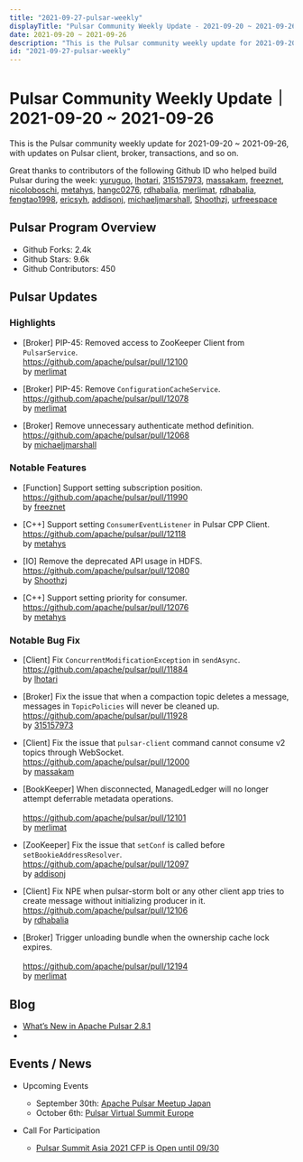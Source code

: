 ```yaml
---
title: "2021-09-27-pulsar-weekly"
displayTitle: "Pulsar Community Weekly Update - 2021-09-20 ~ 2021-09-26"
date: 2021-09-20 ~ 2021-09-26
description: "This is the Pulsar community weekly update for 2021-09-20 ~ 2021-09-26, with updates on Pulsar client, broker, transactions, and so on."
id: "2021-09-27-pulsar-weekly"
---
```


# Pulsar Community Weekly Update｜ 2021-09-20 ~ 2021-09-26

This is the Pulsar community weekly update for 2021-09-20 ~ 2021-09-26, with updates on Pulsar client, broker, transactions, and so on.

Great thanks to contributors of the following Github ID who helped build Pulsar during the week:
[yuruguo](https://github.com/yuruguo), [lhotari](https://github.com/lhotari), [315157973](https://github.com/315157973), [massakam](https://github.com/massakam), [freeznet](https://github.com/freeznet), [nicoloboschi](https://github.com/nicoloboschi), [metahys](https://github.com/metahys), [hangc0276](https://github.com/hangc0276), [rdhabalia](https://github.com/rdhabalia), [merlimat](https://github.com/merlimat), [rdhabalia](https://github.com/rdhabalia), [fengtao1998](https://github.com/fengtao1998), [ericsyh](https://github.com/ericsyh), [addisonj](https://github.com/addisonj), [michaeljmarshall](https://github.com/michaeljmarshall), [Shoothzj](https://github.com/Shoothzj), [urfreespace](https://github.com/urfreespace)

## Pulsar Program Overview

- Github Forks: 2.4k
- Github Stars: 9.6k
- Github Contributors: 450

## Pulsar Updates

### Highlights

- [Broker] PIP-45: Removed access to ZooKeeper Client from `PulsarService`. 
<br>https://github.com/apache/pulsar/pull/12100 
<br>by [merlimat](https://github.com/merlimat)

- [Broker] PIP-45: Remove `ConfigurationCacheService`. 
<br>https://github.com/apache/pulsar/pull/12078 
<br>by [merlimat](https://github.com/merlimat)

- [Broker] Remove unnecessary authenticate method definition. 
<br>https://github.com/apache/pulsar/pull/12068 
<br>by [michaeljmarshall](https://github.com/michaeljmarshall)

### Notable Features

- [Function] Support setting subscription position. 
<br>https://github.com/apache/pulsar/pull/11990 
<br>by [freeznet](https://github.com/freeznet)

- [C++] Support setting `ConsumerEventListener` in Pulsar CPP Client. 
<br>https://github.com/apache/pulsar/pull/12118 
<br>by [metahys](https://github.com/metahys)

- [IO] Remove the deprecated API usage in HDFS. 
<br>https://github.com/apache/pulsar/pull/12080 
<br>by [Shoothzj](https://github.com/Shoothzj)

- [C++] Support setting priority for consumer. 
<br>https://github.com/apache/pulsar/pull/12076 
<br>by [metahys](https://github.com/metahys)

### Notable Bug Fix

- [Client] Fix `ConcurrentModificationException` in `sendAsync`. 
<br>https://github.com/apache/pulsar/pull/11884 
<br>by [lhotari](https://github.com/lhotari)

- [Broker] Fix the issue that when a compaction topic deletes a message, messages in `TopicPolicies` will never be cleaned up. 
<br>https://github.com/apache/pulsar/pull/11928 
<br>by [315157973](https://github.com/315157973)

- [Client] Fix the issue that `pulsar-client` command cannot consume v2 topics through WebSocket. 
<br>https://github.com/apache/pulsar/pull/12000 
<br>by [massakam](https://github.com/massakam)

- [BookKeeper] When disconnected, ManagedLedger will no longer attempt deferrable metadata operations.  
<br>https://github.com/apache/pulsar/pull/12101 
<br>by [merlimat](https://github.com/merlimat)

- [ZooKeeper] Fix the issue that `setConf` is called before `setBookieAddressResolver`. 
<br>https://github.com/apache/pulsar/pull/12097 
<br>by [addisonj](https://github.com/addisonj)

- [Client] Fix NPE when pulsar-storm bolt or any other client app tries to create message without initializing producer in it. 
<br>https://github.com/apache/pulsar/pull/12106 
<br>by [rdhabalia](https://github.com/rdhabalia)

- [Broker] Trigger unloading bundle when the ownership cache lock expires.  
<br>https://github.com/apache/pulsar/pull/12194 
<br>by [merlimat](https://github.com/merlimat)

## Blog
- [What’s New in Apache Pulsar 2.8.1](https://streamnative.io/blog/release/2021-09-23-pulsar-281/)
- 
## Events / News
- Upcoming Events
    - September 30th: [Apache Pulsar Meetup Japan](https://japan-pulsar-user-group.connpass.com/event/222026/)
    - October 6th: [Pulsar Virtual Summit Europe](https://hopin.com/events/pulsar-summit-europe-2021)

- Call For Participation
    - [Pulsar Summit Asia 2021 CFP is Open until 09/30](https://pulsar.apache.org/blog/2021/08/18/asia-cfp/)